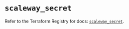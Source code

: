 # `scaleway_secret`

Refer to the Terraform Registry for docs: [`scaleway_secret`](https://registry.terraform.io/providers/scaleway/scaleway/2.42.1/docs/resources/secret).
